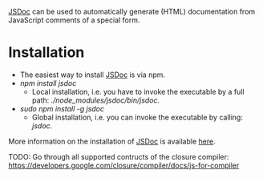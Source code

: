 [JSDoc](https://github.com/jsdoc3/jsdoc) can be used to automatically generate (HTML) documentation from JavaScript comments of a special form.

# Installation
 * The easiest way to install [JSDoc](https://github.com/jsdoc3/jsdoc) is via npm.
  * _npm install jsdoc_
    * Local installation, i.e. you have to invoke the executable by a full path: _./node&#95;modules/jsdoc/bin/jsdoc_.
  * _sudo npm install -g jsdoc_
    * Global installation, i.e. you can invoke the executable by calling: _jsdoc_.

More information on the installation of [JSDoc](https://github.com/jsdoc3/jsdoc) is available [here](https://github.com/jsdoc3/jsdoc#installation-and-usage).


TODO: Go through all supported contructs of the closure compiler: https://developers.google.com/closure/compiler/docs/js-for-compiler
